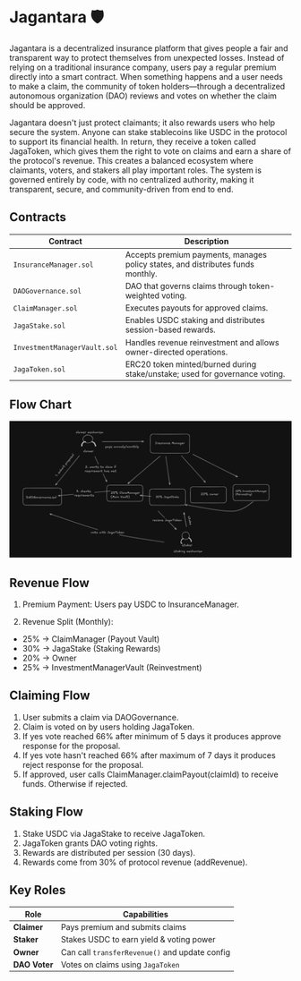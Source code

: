 # Jagantara 🛡️

Jagantara is a decentralized insurance platform that gives people a fair and transparent way to protect themselves from unexpected losses. Instead of relying on a traditional insurance company, users pay a regular premium directly into a smart contract. When something happens and a user needs to make a claim, the community of token holders—through a decentralized autonomous organization (DAO) reviews and votes on whether the claim should be approved.

Jagantara doesn't just protect claimants; it also rewards users who help secure the system. Anyone can stake stablecoins like USDC in the protocol to support its financial health. In return, they receive a token called JagaToken, which gives them the right to vote on claims and earn a share of the protocol's revenue. This creates a balanced ecosystem where claimants, voters, and stakers all play important roles. The system is governed entirely by code, with no centralized authority, making it transparent, secure, and community-driven from end to end.

## Contracts

| Contract                     | Description                                                                     |
| ---------------------------- | ------------------------------------------------------------------------------- |
| `InsuranceManager.sol`       | Accepts premium payments, manages policy states, and distributes funds monthly. |
| `DAOGovernance.sol`          | DAO that governs claims through token-weighted voting.                          |
| `ClaimManager.sol`           | Executes payouts for approved claims.                                           |
| `JagaStake.sol`              | Enables USDC staking and distributes session-based rewards.                     |
| `InvestmentManagerVault.sol` | Handles revenue reinvestment and allows owner-directed operations.              |
| `JagaToken.sol`              | ERC20 token minted/burned during stake/unstake; used for governance voting.     |

## Flow Chart

![Diagram](./images/diagram.png)

## Revenue Flow

1. Premium Payment: Users pay USDC to InsuranceManager.

2. Revenue Split (Monthly):

- 25% → ClaimManager (Payout Vault)
- 30% → JagaStake (Staking Rewards)
- 20% → Owner
- 25% → InvestmentManagerVault (Reinvestment)

## Claiming Flow

1. User submits a claim via DAOGovernance.
2. Claim is voted on by users holding JagaToken.
3. If yes vote reached 66% after minimum of 5 days it produces approve response for the proposal.
4. If yes vote hasn't reached 66% after maximum of 7 days it produces reject response for the proposal.
5. If approved, user calls ClaimManager.claimPayout(claimId) to receive funds. Otherwise if rejected.

## Staking Flow

1. Stake USDC via JagaStake to receive JagaToken.
2. JagaToken grants DAO voting rights.
3. Rewards are distributed per session (30 days).
4. Rewards come from 30% of protocol revenue (addRevenue).

## Key Roles

| Role          | Capabilities                                   |
| ------------- | ---------------------------------------------- |
| **Claimer**   | Pays premium and submits claims                |
| **Staker**    | Stakes USDC to earn yield & voting power       |
| **Owner**     | Can call `transferRevenue()` and update config |
| **DAO Voter** | Votes on claims using `JagaToken`              |
